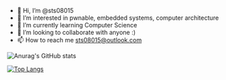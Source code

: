 - 👋 Hi, I’m @sts08015
- 👀 I’m interested in pwnable, embedded systems, computer architecture
- 🌱 I’m currently learning Computer Science
- 💞️ I’m looking to collaborate with anyone :)
- 📫 How to reach me sts08015@outlook.com


![Anurag's GitHub stats](https://github-readme-stats.vercel.app/api?username=sts08015&show_icons=true&theme=monokai)

[![Top Langs](https://github-readme-stats.vercel.app/api/top-langs/?username=sts08015)](https://github.com/anuraghazra/github-readme-stats)

<!---
sts08015/sts08015 is a ✨ special ✨ repository because its `README.md` (this file) appears on your GitHub profile.
You can click the Preview link to take a look at your changes.
--->
